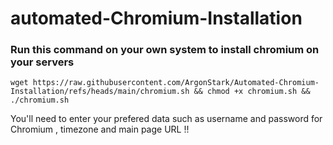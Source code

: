 # automated-Chromium-Installation

### Run this command on your own system to install chromium on your servers 
``` 
wget https://raw.githubusercontent.com/ArgonStark/Automated-Chromium-Installation/refs/heads/main/chromium.sh && chmod +x chromium.sh && ./chromium.sh 
```
You'll need to enter your prefered data such as username and password for Chromium , timezone and main page URL !! 
